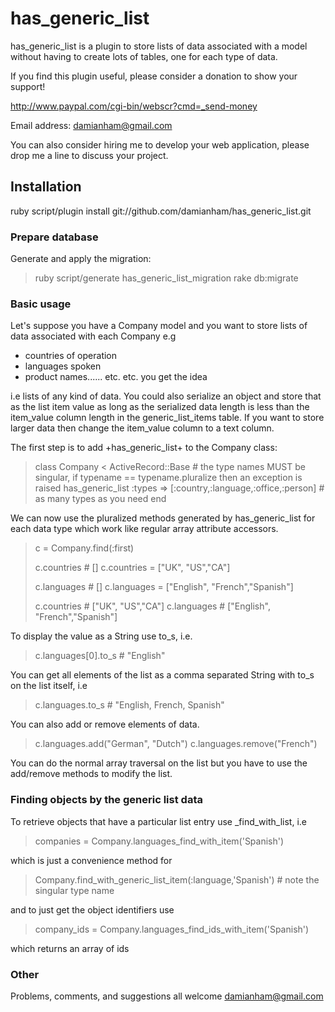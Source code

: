 # has_generic_list

has_generic_list is a plugin to store lists of data associated with a model without having to create lots of tables, 
one for each type of data.

If you find this plugin useful, please consider a donation to show your support!

  http://www.paypal.com/cgi-bin/webscr?cmd=_send-money
  
  Email address: damianham@gmail.com

You can also consider hiring me to develop your web application, please drop me a line to discuss your project.

## Installation

  ruby script/plugin install git://github.com/damianham/has_generic_list.git

### Prepare database

Generate and apply the migration:

>  	ruby script/generate has_generic_list_migration
>  	rake db:migrate

### Basic usage

Let's suppose you have a Company model and you want to store lists of data associated
with each Company e.g

- countries of operation
- languages spoken
- product names...... etc. etc.  you get the idea

i.e lists of any kind of data.  You could also serialize an object and store that as the list item value as long as
the serialized data length is less than the item_value column length in the generic_list_items table.  If you want to store
larger data then change the item_value column to a text column.

The first step is to add +has_generic_list+ to the Company class:

>  	class Company < ActiveRecord::Base
>    	  # the type names MUST be singular, if typename == typename.pluralize then an exception is raised
>    	  has_generic_list :types => [:country,:language,:office,:person] # as many types as you need
>  	end
  
We can now use the pluralized methods generated by has_generic_list for each data type which work like regular array attribute accessors.


>  	c = Company.find(:first)
>
>  	c.countries # []
>  	c.countries = ["UK", "US","CA"]
>
>  	c.languages # []
>  	c.languages = ["English", "French","Spanish"]
>
>  	c.countries # ["UK", "US","CA"]
>  	c.languages # ["English", "French","Spanish"]
  
To display the value as a String use to_s, i.e. 

> 	c.languages[0].to_s # "English"

You can get all elements of the list as a comma separated String with to_s on the list itself, i.e

>	c.languages.to_s # "English, French, Spanish"

You can also add or remove elements of data.

>  	c.languages.add("German", "Dutch")
>  	c.languages.remove("French")
  
You can do the normal array traversal on the list but you have to use the add/remove methods to modify the list.

### Finding objects by the generic list data

To retrieve objects that have a particular list entry use <datatype>_find_with_list, i.e

>  	companies = Company.languages_find_with_item('Spanish')

which is just a convenience method for

>  	Company.find_with_generic_list_item(:language,'Spanish')  # note the singular type name

and to just get the object identifiers use

>  	company_ids = Company.languages_find_ids_with_item('Spanish')

which returns an array of ids
 
### Other

Problems, comments, and suggestions all welcome damianham@gmail.com
